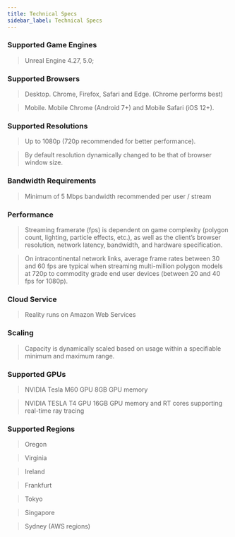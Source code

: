 ```yaml
---
title: Technical Specs
sidebar_label: Technical Specs
---
```




### Supported Game Engines

> Unreal Engine 4.27, 5.0;

### Supported Browsers

> Desktop. Chrome, Firefox, Safari and Edge.
> (Chrome performs best)

> Mobile. Mobile Chrome (Android 7+) and Mobile Safari (iOS 12+).

### Supported Resolutions

> Up to 1080p (720p recommended for better performance).

> By default resolution dynamically changed to be that of browser window size.

### Bandwidth Requirements

> Minimum of 5 Mbps bandwidth recommended per user / stream

### Performance

> Streaming framerate (fps) is dependent on game complexity (polygon count, lighting, particle effects, etc.), as well as the client’s browser resolution, network latency, bandwidth, and hardware specification.

> On intracontinental network links, average frame rates between 30 and 60 fps are typical when streaming multi-million polygon models at 720p to commodity grade end user devices (between 20 and 40 fps for 1080p).

### Cloud Service

> Reality runs on Amazon Web Services

### Scaling

> Capacity is dynamically scaled based on usage within a specifiable minimum and maximum range.

### Supported GPUs

> NVIDIA Tesla M60 GPU
> 8GB GPU memory

> NVIDIA TESLA T4 GPU
> 16GB GPU memory and RT cores supporting real-time ray tracing



### Supported Regions

> Oregon

> Virginia

> Ireland

> Frankfurt

> Tokyo

> Singapore

> Sydney (AWS regions)


